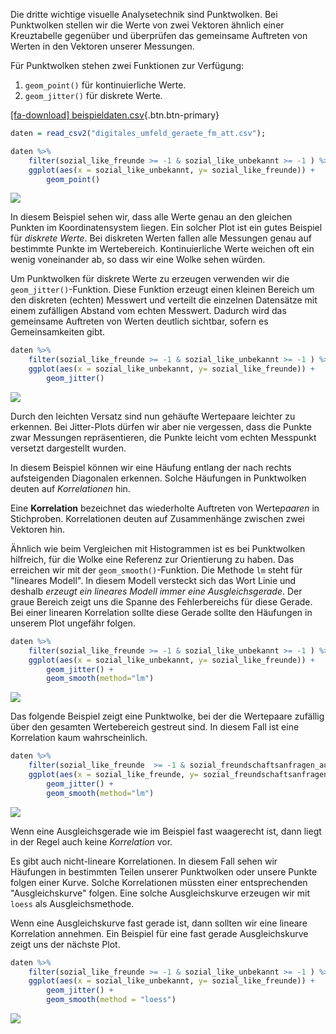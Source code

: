 Die dritte wichtige visuelle Analysetechnik sind Punktwolken. Bei Punktwolken stellen wir die Werte von zwei Vektoren ähnlich einer Kreuztabelle gegenüber und überprüfen das gemeinsame Auftreten von Werten in den Vektoren unserer Messungen.

Für Punktwolken stehen zwei Funktionen zur Verfügung: 

1. `geom_point()` für kontinuierliche Werte.
2. `geom_jitter()` für diskrete Werte.

[[fa-download] beispieldaten.csv](https://moodle.zhaw.ch/mod/resource/view.php?id=635316){.btn.btn-primary}

```R
daten = read_csv2("digitales_umfeld_geraete_fm_att.csv");

daten %>%
    filter(sozial_like_freunde >= -1 & sozial_like_unbekannt >= -1 ) %>%
    ggplot(aes(x = sozial_like_unbekannt, y= sozial_like_freunde)) + 
        geom_point()
```


    
<img src="https://raw.githubusercontent.com/dxiai/ct-resourcen/main/bilder/interpretieren/output_27_0.png">
    


In diesem Beispiel sehen wir, dass alle Werte genau an den gleichen Punkten im Koordinatensystem liegen. Ein solcher Plot ist ein gutes Beispiel für *diskrete Werte*. Bei diskreten Werten fallen alle Messungen genau auf bestimmte Punkte im Wertebereich. Kontinuierliche Werte weichen oft ein wenig voneinander ab, so dass wir eine Wolke sehen würden. 

Um Punktwolken für diskrete Werte zu erzeugen verwenden wir die `geom_jitter()`-Funktion. Diese Funktion erzeugt einen kleinen Bereich um den diskreten (echten) Messwert und verteilt die einzelnen Datensätze mit einem zufälligen Abstand vom echten Messwert. Dadurch wird das gemeinsame Auftreten von Werten deutlich sichtbar, sofern es Gemeinsamkeiten gibt.


```R
daten %>%
    filter(sozial_like_freunde >= -1 & sozial_like_unbekannt >= -1 ) %>%
    ggplot(aes(x = sozial_like_unbekannt, y= sozial_like_freunde)) + 
        geom_jitter()
```


    
<img  src="https://raw.githubusercontent.com/dxiai/ct-resourcen/main/bilder/interpretieren/output_29_0.png">
    


Durch den leichten Versatz sind nun gehäufte Wertepaare leichter zu erkennen. Bei Jitter-Plots dürfen wir aber nie vergessen, dass die Punkte zwar Messungen repräsentieren, die Punkte leicht vom echten Messpunkt versetzt dargestellt wurden.

In diesem Beispiel können wir eine Häufung entlang der nach rechts aufsteigenden Diagonalen erkennen. Solche Häufungen in Punktwolken deuten auf *Korrelationen* hin. 

<p class="alert alert-primary">Eine <b>Korrelation</b> bezeichnet das wiederholte Auftreten von Werte<i>paaren</i> in Stichproben. Korrelationen deuten auf Zusammenhänge zwischen zwei Vektoren hin.</p>

Ähnlich wie beim Vergleichen mit Histogrammen ist es bei Punktwolken hilfreich, für die Wolke eine Referenz zur Orientierung zu haben. Das erreichen wir mit der `geom_smooth()`-Funktion. Die Methode `lm` steht für "lineares Modell". In diesem Modell versteckt sich das Wort Linie und deshalb *erzeugt ein lineares Modell immer eine Ausgleichsgerade*. Der graue Bereich zeigt uns die Spanne des Fehlerbereichs für diese Gerade. Bei einer linearen Korrelation sollte diese Gerade sollte den Häufungen in unserem Plot ungefähr folgen.


```R
daten %>%
    filter(sozial_like_freunde >= -1 & sozial_like_unbekannt >= -1 ) %>%
    ggplot(aes(x = sozial_like_unbekannt, y= sozial_like_freunde)) + 
        geom_jitter() +
        geom_smooth(method="lm")
```
    
<img    src="https://raw.githubusercontent.com/dxiai/ct-resourcen/main/bilder/interpretieren/output_31_1.png">
    


Das folgende Beispiel zeigt eine Punktwolke, bei der die Wertepaare zufällig über den gesamten Wertebereich gestreut sind. In diesem Fall ist eine Korrelation kaum wahrscheinlich. 


```R
daten %>%
    filter(sozial_like_freunde  >= -1 & sozial_freundschaftsanfragen_aus_netzwerk >= -1 ) %>%
    ggplot(aes(x = sozial_like_freunde, y= sozial_freundschaftsanfragen_aus_netzwerk)) + 
        geom_jitter() +
        geom_smooth(method="lm")
```

<img  src="https://raw.githubusercontent.com/dxiai/ct-resourcen/main/bilder/interpretieren/output_33_1.png">
    
Wenn eine Ausgleichsgerade wie im Beispiel fast waagerecht ist, dann liegt in der Regel auch keine *Korrelation* vor.

Es gibt auch nicht-lineare Korrelationen. In diesem Fall sehen wir Häufungen in bestimmten Teilen unserer Punktwolken oder unsere Punkte folgen einer Kurve. Solche Korrelationen müssten einer entsprechenden "Ausgleichskurve" folgen. Eine solche Ausgleichskurve erzeugen wir mit `loess` als Ausgleichsmethode. 

Wenn eine Ausgleichskurve fast gerade ist, dann sollten wir eine lineare Korrelation annehmen. Ein Beispiel für eine fast gerade Ausgleichskurve zeigt uns der nächste Plot. 


```R
daten %>%
    filter(sozial_like_freunde >= -1 & sozial_like_unbekannt >= -1 ) %>%
    ggplot(aes(x = sozial_like_unbekannt, y= sozial_like_freunde)) + 
        geom_jitter() +
        geom_smooth(method = "loess")
```
    
<img   src="https://raw.githubusercontent.com/dxiai/ct-resourcen/main/bilder/interpretieren/output_35_1.png">
    